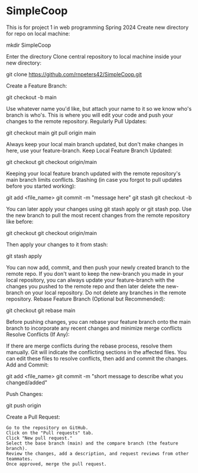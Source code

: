 # SimpleCoop
This is for project 1 in web programming Spring 2024
Create new directory for repo on local machine:

mkdir SimpleCoop

Enter the directory
Clone central repository to local machine inside your new directory:

git clone https://github.com/rnpeters42/SimpleCoop.git

Create a Feature Branch:

git checkout -b <feature-branch-name> main

Use whatever name you'd like, but attach your name to it so we know who's branch is who's. This is where you will edit your code and push your changes to the remote repository.
Regularly Pull Updates:

git checkout main
git pull origin main

Always keep your local main branch updated, but don't make changes in here, use your feature-branch.
Keep Local Feature Branch Updated:

git checkout <feature-branch-name>
git checkout origin/main

Keeping your local feature branch updated with the remote repository's main branch limits conflicts.
Stashing (in case you forgot to pull updates before you started working):

git add <file_name>
git commit -m "message here"
git stash
git checkout -b <new-branch-name>

You can later apply your changes using git stash apply or git stash pop. Use the new branch to pull the most recent changes from the remote repository like before:

git checkout <new-branch-name>
git checkout origin/main

Then apply your changes to it from stash:

git stash apply

You can now add, commit, and then push your newly created branch to the remote repo. If you don't want to keep the new-branch you made in your local repository, you can always update your feature-branch with the changes you pushed to the remote repo and then later delete the new-branch on your local repository. Do not delete any branches in the remote repository.
Rebase Feature Branch (Optional but Recommended):

git checkout <feature-branch-name>
git rebase main

Before pushing changes, you can rebase your feature branch onto the main branch to incorporate any recent changes and minimize merge conflicts
Resolve Conflicts (If Any):

If there are merge conflicts during the rebase process, resolve them manually. Git will indicate the conflicting sections in the affected files. You can edit these files to resolve conflicts, then add and commit the changes.
Add and Commit:

git add <file_name>
git commit -m "short message to describe what you changed/added"

Push Changes:

git push origin <feature-branch-name>

Create a Pull Request:

    Go to the repository on GitHub.
    Click on the "Pull requests" tab.
    Click "New pull request."
    Select the base branch (main) and the compare branch (the feature branch).
    Review the changes, add a description, and request reviews from other teammates.
    Once approved, merge the pull request.
